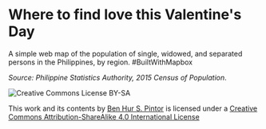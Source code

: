 # Where to find love this Valentine's Day

A simple web map of the population of single, widowed, and separated persons in the Philippines, by region. #BuiltWithMapbox

*Source: Philippine Statistics Authority, 2015 Census of Population*.

![Creative Commons License BY-SA](https://i.creativecommons.org/l/by-sa/4.0/80x15.png)

This work and its contents by [Ben Hur S. Pintor](https://bnhr.xyz) is licensed under a [Creative Commons Attribution-ShareAlike 4.0 International License](http://creativecommons.org/licenses/by-sa/4.0/)
